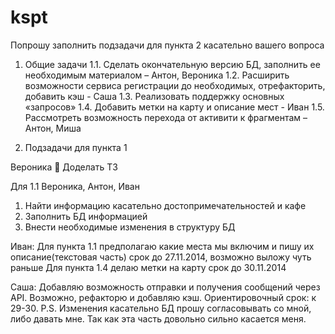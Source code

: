 kspt
====

Попрошу заполнить подзадачи для пункта 2 касательно вашего вопроса

1.	Общие задачи
1.1.	Сделать окончательную версию БД, заполнить ее необходимым материалом – Антон, Вероника
1.2.	Расширить возможности сервиса регистрации до необходимых, отрефакторить, добавить кэш - Саша
1.3.	Реализовать поддержку основных «запросов»
1.4.	Добавить метки на карту и описание мест - Иван
1.5.	Рассмотреть возможность перехода от активити к фрагментам – Антон, Миша


2.	Подзадачи для пункта 1

Вероника
	 Доделать ТЗ

Для 1.1 Вероника, Антон, Иван 
1.	Найти информацию касательно достопримечательностей и кафе
2.	Заполнить БД информацией
3.	Внести необходимые изменения в структуру БД

Иван:
Для пункта 1.1 предполагаю какие места мы включим и пишу их описание(текстовая часть) срок до 27.11.2014, возможно выложу чуть раньше
Для пункта 1.4 делаю метки на карту срок до 30.11.2014

Саша:
Добавляю возможность отправки и получения сообщений через API. Возможно, рефакторю и добавляю кэш. Ориентировочный срок: к 29-30.
P.S. Изменения касательно БД прошу согласовывать со мной, либо давать мне. Так как эта часть довольно сильно касается меня.
